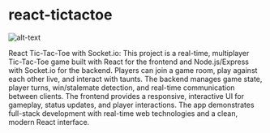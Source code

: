 # react-tictactoe

![alt-text](https://imgur.com/pnFGz02.jpg)


React Tic-Tac-Toe with Socket.io:
This project is a real-time, multiplayer Tic-Tac-Toe game built with React for the frontend and Node.js/Express with Socket.io for the backend. Players can join a game room, play against each other live, and interact with taunts. The backend manages game state, player turns, win/stalemate detection, and real-time communication between clients. The frontend provides a responsive, interactive UI for gameplay, status updates, and player interactions. The app demonstrates full-stack development with real-time web technologies and a clean, modern React interface.